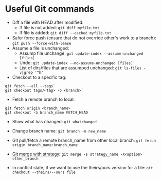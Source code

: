 # Useful Git commands

* Diff a file with HEAD after modified:
  * If file is not added: `git diff myfile.txt`
  * If file is added: `git diff --cached myfile.txt`
* Safer force push (ensure that do not override other's work to a branch): `git push --force-with-lease`
* Assume a file is unchanged:
  * Assump file unchange: `git update-index --assume-unchanged [files]`
  * Undo: `git update-index --no-assume-unchanged [files]`
  * List of dirs/files that are assumped unchanged: `git ls-files -v|grep '^h'`
* Checkout to a specific tag:
```
git fetch --all --tags`
git checkout tags/<tag> -b <branch>`
```
* Fetch a remote branch to local:
```
git fetch origin <branch_name>
git checkout -b branch_name FETCH_HEAD
```
* Show what has changed: `git whatchanged`
* Change branch name: `git branch -m new_name`
* Git pull/fetch a remote branch_name from other local branch: `git fetch origin branch_name:branch_name`

* [Git merge with strategy](https://git-scm.com/docs/merge-strategies): `git merge -s strategy_name -X<option> other_branch`
* In conflict state, if we want to use the theirs/ours version for a file: `git checkout --theirs/--ours file`
